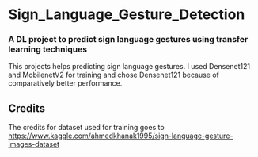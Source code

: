 # Sign_Language_Gesture_Detection

### A DL project to predict sign language gestures using transfer learning techniques

This projects helps predicting sign language gestures. 
I used Densenet121 and MobilenetV2 for training and chose Densenet121 because of comparatively better performance.




















## Credits
The credits for dataset used for training goes to https://www.kaggle.com/ahmedkhanak1995/sign-language-gesture-images-dataset
